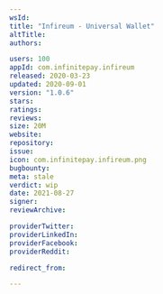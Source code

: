 ```yaml
---
wsId: 
title: "Infireum - Universal Wallet"
altTitle: 
authors:

users: 100
appId: com.infinitepay.infireum
released: 2020-03-23
updated: 2020-09-01
version: "1.0.6"
stars: 
ratings: 
reviews: 
size: 20M
website: 
repository: 
issue: 
icon: com.infinitepay.infireum.png
bugbounty: 
meta: stale
verdict: wip
date: 2021-08-27
signer: 
reviewArchive:

providerTwitter: 
providerLinkedIn: 
providerFacebook: 
providerReddit: 

redirect_from:

---
```



